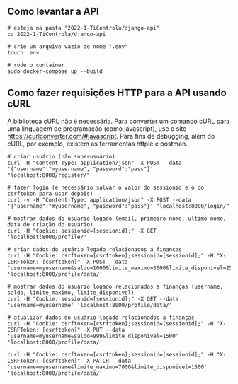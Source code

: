 ## Como levantar a API

```
# esteja na pasta "2022-1-TiControla/django-api"
cd 2022-1-TiControla/django-api

# crie um arquivo vazio de nome ".env"
touch .env

# rode o container
sudo docker-compose up --build
```

## Como fazer requisições HTTP para a API usando cURL
A biblioteca cURL não é necessária. Para converter um comando cURL para uma linguagem de programação (como javascript), use o site <https://curlconverter.com/#javascript>. Para fins de debugging, além do cURL, por exemplo, existem as ferramentas httpie e postman.
```
# criar usuário (não superusuário)
curl -H "Content-Type: application/json" -X POST --data '{"username":"myusername", "password":"pass"}' "localhost:8000/register/"

# fazer login (é necessário salvar o valor do sessionid e o do csrftoken para usar depois)
curl -v -H "Content-Type: application/json" -X POST --data '{"username":"myusername", "password":"pass"}' "localhost:8000/login/"

# mostrar dados do usuario logado (email, primeiro nome, ultimo nome, data de criação do usuário)
curl -H "Cookie: sessionid=[sessionid];" -X GET 'localhost:8000/profile/'

# criar dados do usuário logado relacionados a finanças
curl -H "Cookie: csrftoken=[csrftoken];sessionid=[sessionid];" -H "X-CSRFToken: [csrftoken]" -X POST --data 'username=myusername&saldo=1000&limite_maximo=3000&limite_disponivel=2500' 'localhost:8000/profile/data/'

# mostrar dados do usuário logado relacionados a finanças (username, saldo, limite_maximo, limite_disponivel)
curl -H "Cookie: sessionid=[sessionid];" -X GET --data 'username=myusername' 'localhost:8000/profile/data/'

# atualizar dados do usuário logado relacionados a finanças
curl -H "Cookie: csrftoken=[csrftoken];sessionid=[sessionid];" -H "X-CSRFToken: [csrftoken]" -X PUT --data 'username=myusername&saldo=999&limite_disponivel=1500' 'localhost:8000/profile/data/'

curl -H "Cookie: csrftoken=[csrftoken];sessionid=[sessionid];" -H "X-CSRFToken: [csrftoken]" -X PATCH --data 'username=myusername&limite_maximo=7000&limite_disponivel=1500' 'localhost:8000/profile/data/'
